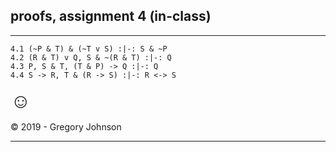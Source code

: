 ## proofs, assignment 4 (in-class)

---

~~~{.ProofChecker .JohnsonSL options="fonts tabindent render" guides="fitch" points="25" late-credit="20"}
4.1 (~P & T) & (~T v S) :|-: S & ~P
4.2 (R & T) v Q, S & ~(R & T) :|-: Q
4.3 P, S & T, (T & P) -> Q :|-: Q
4.4 S -> R, T & (R -> S) :|-: R <-> S
~~~

<font size="6.5">&#9786;</font>

<p>&copy; 2019 - <script>document.write(new Date().getFullYear())</script> Gregory Johnson</p>

---

